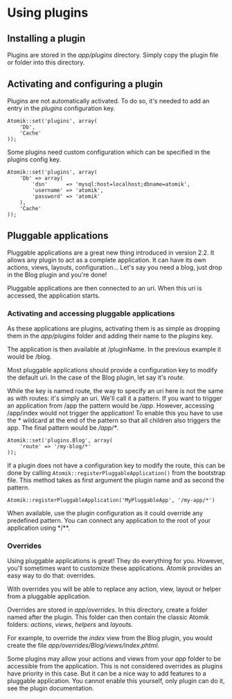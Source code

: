 
# Using plugins

## Installing a plugin

Plugins are stored in the *app/plugins* directory. 
Simply copy the plugin file or folder into this directory.

## Activating and configuring a plugin

Plugins are not automatically activated. To do so, it's needed to add an
entry in the *plugins* configuration key.

    Atomik::set('plugins', array(
        'Db',
        'Cache'
    ));

Some plugins need custom configuration which can be specified in the
plugins config key.

    Atomik::set('plugins', array(
        'Db' => array(
            'dsn'      => 'mysql:host=localhost;dbname=atomik',
            'username' => 'atomik',
            'password' => 'atomik'
        ),
        'Cache'
    ));

## Pluggable applications

Pluggable applications are a great new thing introduced in version 2.2. It allows any
plugin to act as a complete application. It can have its own actions, views, layouts,
configuration... Let's say you need a blog, just drop in the Blog plugin and you're done!

Pluggable applications are then connected to an uri. When this uri is accessed, the
application starts.

### Activating and accessing pluggable applications

As these applications are plugins, activating them is as simple as dropping them in the
*app/plugins* folder and adding their name to the *plugins* key.

The application is then available at /pluginName. In the previous example it would
be /blog.

Most pluggable applications should provide a configuration key to modify the default uri. 
In the case of the Blog plugin, let say it's *route*.

While the key is named route, the way to specify an uri here is not the same as with routes: 
it's simply an uri. We'll call it a pattern. If you want to trigger an application from /app 
the pattern would be */app*.
However, accessing /app/index would not trigger the application! To enable this you have to
use the \* wildcard at the end of the pattern so that all children also triggers the app. 
The final pattern would be */app/\**.

    Atomik::set('plugins.Blog', array(
        'route' => '/my-blog/*'
    ));

If a plugin does not have a configuration key to modify the route, this can be done by calling
`Atomik::registerPluggableApplication()` from the bootstrap file. This method takes as
first argument the plugin name and as second the pattern.

    Atomik::registerPluggableApplication('MyPluggableApp', '/my-app/*')

When available, use the plugin configuration as it could override any predefined pattern.
You can connect any application to the root of your application using */**.

### Overrides

Using pluggable applications is great! They do everything for you. However, you'll sometimes want
to customize these applications. Atomik provides an easy way to do that: overrides.

With overrides you will be able to replace any action, view, layout or helper from a pluggable
application.

Overrides are stored in *app/overrides*. In this directory, create a folder named
after the plugin. This folder can then contain the classic Atomik folders: *actions*, 
*views*, *helpers* and *layouts*.

For example, to override the *index* view from the Blog plugin, you would create the file 
*app/overrides/Blog/views/index.phtml*.

Some plugins may allow your actions and views from your *app* folder to be accessible
from the application. This is not considered overrides as plugins have priority in this case. But it
can be a nice way to add features to a pluggable application. You cannot enable this yourself, only
plugin can do it, see the plugin documentation.

